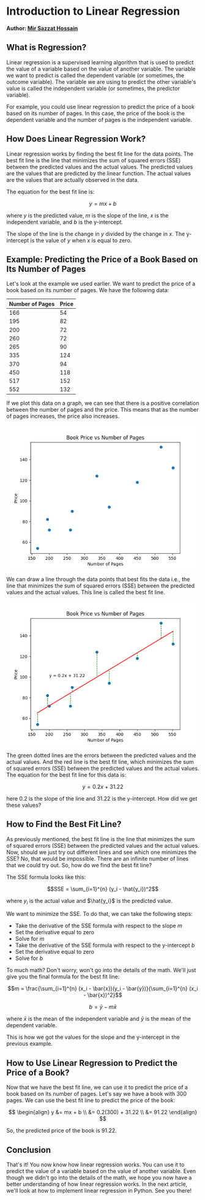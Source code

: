 # Introduction to Linear Regression

**Author: [Mir Sazzat Hossain](https://mirsazzathossain.me/)**

## What is Regression?

Linear regression is a supervised learning algorithm that is used to predict the value of a variable based on the value of another variable. The variable we want to predict is called the dependent variable (or sometimes, the outcome variable). The variable we are using to predict the other variable's value is called the independent variable (or sometimes, the predictor variable).

For example, you could use linear regression to predict the price of a book based on its number of pages. In this case, the price of the book is the dependent variable and the number of pages is the independent variable.

## How Does Linear Regression Work?

Linear regression works by finding the best fit line for the data points. The best fit line is the line that minimizes the sum of squared errors (SSE) between the predicted values and the actual values. The predicted values are the values that are predicted by the linear function. The actual values are the values that are actually observed in the data.

The equation for the best fit line is:

$$y = mx + b$$

where $y$ is the predicted value, $m$ is the slope of the line, $x$ is the independent variable, and $b$ is the y-intercept.

The slope of the line is the change in $y$ divided by the change in $x$. The y-intercept is the value of $y$ when $x$ is equal to zero.

## Example: Predicting the Price of a Book Based on Its Number of Pages

Let's look at the example we used earlier. We want to predict the price of a book based on its number of pages. We have the following data:

| Number of Pages | Price |
| --------------- | ----- |
| 166             | 54    |
| 195             | 82    |
| 200             | 72    |
| 260             | 72    |
| 265             | 90    |
| 335             | 124   |
| 370             | 94    |
| 450             | 118   |
| 517             | 152   |
| 552             | 132   |

If we plot this data on a graph, we can see that there is a positive correlation between the number of pages and the price. This means that as the number of pages increases, the price also increases.

![Price vs. Number of Pages](../../assets/images/regression/book-price-vs-number-of-pages.png)

We can draw a line through the data points that best fits the data i.e., the line that minimizes the sum of squared errors (SSE) between the predicted values and the actual values. This line is called the best fit line.

![Best Fit Line](../../assets/images/regression/book-price-vs-number-of-pages-with-best-fit-line.png)

The green dotted lines are the errors between the predicted values and the actual values. And the red line is the best fit line, which minimizes the sum of squared errors (SSE) between the predicted values and the actual values. The equation for the best fit line for this data is:

$$y = 0.2x + 31.22$$

here $0.2$ is the slope of the line and $31.22$ is the y-intercept. How did we get these values?

## How to Find the Best Fit Line?

As previously mentioned, the best fit line is the line that minimizes the sum of squared errors (SSE) between the predicted values and the actual values. Now, should we just try out different lines and see which one minimizes the SSE? No, that would be impossible. There are an infinite number of lines that we could try out. So, how do we find the best fit line?

The SSE formula looks like this:

$$SSE = \sum_{i=1}^{n} (y_i - \hat{y_i})^2$$

where $y_i$ is the actual value and $\hat{y_i}$ is the predicted value.

We want to minimize the SSE. To do that, we can take the following steps:

- Take the derivative of the SSE formula with respect to the slope $m$
- Set the derivative equal to zero
- Solve for $m$
- Take the derivative of the SSE formula with respect to the y-intercept $b$
- Set the derivative equal to zero
- Solve for $b$

To much math? Don't worry, won't go into the details of the math. We'll just give you the final formula for the best fit line:

$$m = \frac{\sum_{i=1}^{n} (x_i - \bar{x})(y_i - \bar{y})}{\sum_{i=1}^{n} (x_i - \bar{x})^2}$$

$$b = \bar{y} - m\bar{x}$$

where $\bar{x}$ is the mean of the independent variable and $\bar{y}$ is the mean of the dependent variable.

This is how we got the values for the slope and the y-intercept in the previous example.

## How to Use Linear Regression to Predict the Price of a Book?

Now that we have the best fit line, we can use it to predict the price of a book based on its number of pages. Let's say we have a book with 300 pages. We can use the best fit line to predict the price of the book:

$$
\begin{align}
y &= mx + b \\
&= 0.2(300) + 31.22 \\
&= 91.22
\end{align}
$$

So, the predicted price of the book is $91.22$.

## Conclusion

That's it! You now know how linear regression works. You can use it to predict the value of a variable based on the value of another variable. Even though we didn't go into the details of the math, we hope you now have a better understanding of how linear regression works. In the next article, we'll look at how to implement linear regression in Python. See you there!
